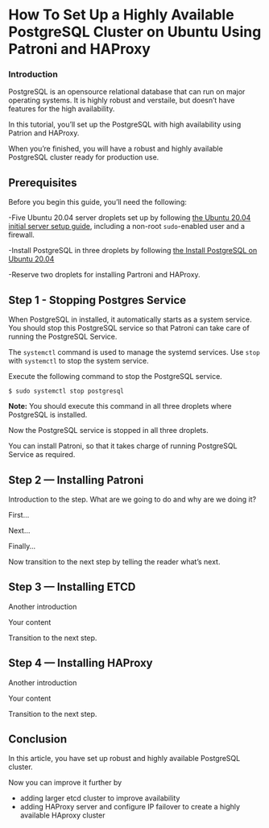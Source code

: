 <!DOCTYPE html>
<html>

<head>
  <meta charset="utf-8">
  <meta name="viewport" content="width=device-width, initial-scale=1.0">
  <title>How To Set Up a Highly Available PostgreSQL Cluster</title>
  <link rel="stylesheet" href="https://stackedit.io/style.css" />
</head>

<body class="stackedit">
  <div class="stackedit__html"><!--&#10;&#10;This is an article template you can use as a quick starting point when writing DigitalOcean tutorials. Once you've reviewed the template, delete the comments and begin writing your outline or article. You'll find some examples of our custom Markdown at the very bottom of the template.&#10;&#10;As you write, refer to our style and formatting guidelines for more detailed explanations:&#10;&#10;- [do.co/style](https://do.co/style)&#10;&#10;Use our [Markdown previewer](https://www.digitalocean.com/community/markdown) to review your article's formatting.&#10;&#10;Readers should be able to follow your tutorial from the beginning to the end on a DigitalOcean Droplet. Before submitting your article to the editorial team, please be sure to create a new Droplet and test your article from start to finish on it exactly as written. Cut and paste commands from the article into your terminal to make sure there aren't typos in the commands. If you find yourself executing a command that isn't in the article, incorporate it into the article to make sure the reader gets the exact same results. We will test your article and send it back to you if we run into technical problems, which significantly slows down the publication process.&#10;&#10;-->
<h1 id="how-to-set-up-a-highly-available-postgresql-cluster-on-ubuntu-using-patroni-and-haproxy">How To Set Up a Highly Available PostgreSQL Cluster on Ubuntu Using Patroni and HAProxy</h1>
<!-- Use Title Case for all Titles -->
<!-- Learn about the title, introduction, and Goals sections at https://do.co/style#title-introduction-and-goals -->
<!-- Learn about formatting headers at https://do.co/style#headers -->
<h3 id="introduction">Introduction</h3>
<!-- Our articles have a specific structure. Learn more at https://do.co/style/structure -->
<p>PostgreSQL is an opensource relational database that can run on major operating systems. It is highly robust and verstaile, but doesn’t have features for the high availability.</p>
<p>In this tutorial, you’ll set up the PostgreSQL with high availability using Patrion and HAProxy.</p>
<p>When you’re finished, you will have a robust and highly available PostgreSQL cluster ready for production use.</p>
<h2 id="prerequisites">Prerequisites</h2>
<!-- Prerequisites let you leverage existing tutorials so you don't have to repeat installation or setup steps in your tutorial. Learn more at https://do.co/style#prerequisites -->
<p>Before you begin this guide, you’ll need the following:</p>
<p>-Five Ubuntu 20.04 server droplets set up by following <a href="https://www.digitalocean.com/community/tutorials/initial-server-setup-with-ubuntu-20-04">the Ubuntu 20.04 initial server setup guide</a>, including a non-root <code>sudo</code>-enabled user and a firewall.</p>
<p>-Install PostgreSQL in three droplets by following <a href="https://www.digitalocean.com/community/tutorials/how-to-install-postgresql-on-ubuntu-20-04-quickstart">the Install PostgreSQL on Ubuntu 20.04</a></p>
<p>-Reserve two droplets for installing Partroni and HAProxy.</p>
<!-- Example:&#10;&#10;* One Ubuntu 18.04 server with at least 1GB of RAM set up by following [the Ubuntu 18.04 initial server setup guide](https://www.digitalocean.com/community/tutorials/initial-server-setup-with-ubuntu-18-04), including a sudo non-root user and a firewall.&#10;&#10;* Nginx installed on your server, as shown in [How To Install Nginx on Ubuntu 16.04](https://www.digitalocean.com/community/tutorials/how-to-install-nginx-on-ubuntu-16-04).&#10;&#10;* A domain name configured to point to your server. You can learn how to point domains to DigitalOcean Droplets by following the [How To Set Up a Host Name with DigitalOcean](https://www.digitalocean.com/community/tutorials/how-to-set-up-a-host-name-with-digitalocean) tutorial.&#10;&#10;-->
<h2 id="step-1---stopping-postgres-service">Step 1 - Stopping Postgres Service</h2>
<p>When PostgreSQL in installed, it automatically starts as a system service. You should stop this PostgreSQL service so that Patroni can take care of running the PostgreSQL Service.</p>
<p>The <code>systemctl</code> command is used to manage the systemd services. Use <code>stop</code> with <code>systemctl</code> to stop the system service.</p>
<p>Execute the following command to stop the PostgreSQL service.</p>
<pre class=" language-command"><code class="prism  language-command">$ sudo systemctl stop postgresql
</code></pre>
<p><strong>Note:</strong> You should execute this command in all three droplets where PostgreSQL is installed.</p>
<p>Now the PostgreSQL service is stopped in all three droplets.</p>
<p>You can install Patroni, so that it takes charge of running PostgreSQL Service as required.</p>
<h2 id="step-2-—-installing-patroni">Step 2 — Installing Patroni</h2>
<!-- For more information on steps, see https://do.co/style/#steps -->
<p>Introduction to the step. What are we going to do and why are we doing it?</p>
<p>First…</p>
<p>Next…</p>
<p>Finally…</p>
<!--&#10;&#10;If showing a command, explain the command first by talking about what it does. Then show the command.&#10;&#10;If showing a configuration file, try to show only the relevant parts and explain what needs to change.&#10;&#10;-->
<p>Now transition to the next step by telling the reader what’s next.</p>
<h2 id="step-3-—-installing-etcd">Step 3 — Installing ETCD</h2>
<p>Another introduction</p>
<p>Your content</p>
<p>Transition to the next step.</p>
<h2 id="step-4-—-installing-haproxy">Step 4 — Installing HAProxy</h2>
<p>Another introduction</p>
<p>Your content</p>
<p>Transition to the next step.</p>
<h2 id="conclusion">Conclusion</h2>
<p>In this article, you have set up robust and highly available PostgreSQL cluster.</p>
<p>Now you can improve it further by</p>
<ul>
<li>adding larger etcd cluster to improve availability</li>
<li>adding HAProxy server and configure IP failover to create a highly available HAproxy cluster</li>
</ul>
<!-- Speak to reader benefits of this technique or procedure and optionally provide places for further exploration. -->
<!-- Some examples of how to mark up various things&#10;&#10;This is _italics_ and this is **bold**.&#10;&#10;Only use italics and bold for specific things. Learn more at https://do.co/style#bold-and-italics&#10;&#10;This is `inline code`. Use it for referencing package names and commands.&#10;&#10;Here's a command someone types in the Terminal:&#10;&#10;```command&#10;&#10;sudo nano /etc/nginx/sites-available/default&#10;&#10;```&#10;&#10;Here's a configuration file. The label on the first line lets you clearly state the file that's being shown or modified:&#10;&#10;```nginx&#10;&#10;[label /etc/nginx/sites-available/default]&#10;&#10;server {&#10;&#10;listen 80 default_server;&#10;&#10;listen [::]:80 default_server ipv6only=on;&#10;&#10;root &lt;^&gt;/usr/share/nginx/html&lt;^&gt;;&#10;&#10;index index.html index.htm;&#10;&#10;server_name localhost;&#10;&#10;location / {&#10;&#10;try_files $uri $uri/ =404;&#10;&#10;}&#10;&#10;}&#10;&#10;```&#10;&#10;Here's output from a command:&#10;&#10;```&#10;&#10;[secondary_label Output]&#10;&#10;Could not connect to Redis at 127.0.0.1:6379: Connection refused&#10;&#10;```&#10;&#10;Learn about formatting commands and terminal output at https://do.co/style#code&#10;&#10;Key presses should be written in ALLCAPS with in-line code formatting: `ENTER`.&#10;&#10;Use a plus symbol (+) if keys need to be pressed simultaneously: `CTRL+C`.&#10;&#10;This is a &lt;^&gt;variable&lt;^&gt;.&#10;&#10;This is an `&lt;^&gt;in-line code variable&lt;^&gt;`&#10;&#10;Learn more about how to use variables to highlight important items at https://do.co/style#variables&#10;&#10;Use `&lt;^&gt;your_server_ip&lt;^&gt;` when referencing the IP of the server. Use `111.111.111.111` and `222.222.222.222` if you need other IP addresses in examples.&#10;&#10;Learn more about host names and domains at https://do.co/style#users-hostnames-and-domains&#10;&#10;&lt;$&gt;[note]&#10;&#10;**Note:** This is a note.&#10;&#10;&lt;$&gt;&#10;&#10;&lt;$&gt;[warning]&#10;&#10;**Warning:** This is a warning.&#10;&#10;&lt;$&gt;&#10;&#10;Learn more about notes at https://do.co/style#notes-and-warnings&#10;&#10;Screenshots should be in PNG format and hosted on imgur. Embed them in the article using the following format:&#10;&#10;![Alt text for screen readers](/path/to/img.png)&#10;&#10;Learn more about images at https://do.co/style#images-and-other-assets&#10;&#10;-->
</div>
</body>

</html>
